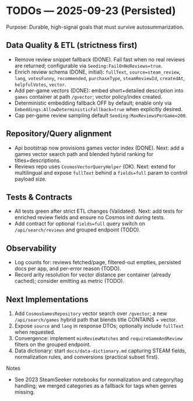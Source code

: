 # TODOs — 2025-09-23 (Persisted)

Purpose: Durable, high-signal goals that must survive autosummarization.

## Data Quality & ETL (strictness first)
- Remove review snippet fallback (DONE). Fail fast when no real reviews are returned; configurable via `Seeding:FailOnNoReviews=true`.
- Enrich review schema (DONE, initial): `fullText`, `source=steam_review`, `lang`, `votesFunny`, `recommended`, `purchaseType`, `steamReviewId`, `createdAt`, `helpfulVotes`, `vector`.
- Add per-game vectors (DONE): embed short+detailed description into `games` container at path `/gvector`; vector policy/index created.
- Deterministic embedding fallback OFF by default; enable only via `Embeddings:AllowDeterministicFallback=true` when explicitly desired.
- Cap per-game review sampling default `Seeding:MaxReviewsPerGame=200`.

## Repository/Query alignment
- Api bootstrap now provisions games vector index (DONE). Next: add a games vector search path and blended hybrid ranking for titles+descriptions.
- Reviews repo uses `CosmosVectorQueryHelper` (OK). Next: extend for multilingual and expose `fullText` behind a `fields=full` param to control payload size.

## Tests & Contracts
- All tests green after strict ETL changes (Validated). Next: add tests for enriched review fields and ensure no Cosmos init during tests.
- Add contract for optional `fields=full` query switch on `/api/search/reviews` and grouped endpoint (TODO).

## Observability
- Log counts for: reviews fetched/page, filtered-out empties, persisted docs per app, and per-error reason (TODO).
- Record arity resolution for vector distance per container (already cached); consider emitting as metric (TODO).

## Next Implementations
1) Add `CosmosGamesRepository` vector search over `/gvector`; a new `/api/search/games` hybrid path that blends title CONTAINS + vector.
2) Expose `source` and `lang` in response DTOs; optionally include `fullText` when requested.
3) Convergence: implement `minReviewMatches` and `requireGameAndReview` filters on the grouped endpoint.
4) Data dictionary: start `docs/data-dictionary.md` capturing STEAM fields, normalization rules, and conversions (practical subset first).

Notes
- See 2023 SteamSeeker notebooks for normalization and category/tag handling; we merged categories as a fallback for tags when genres missing.

